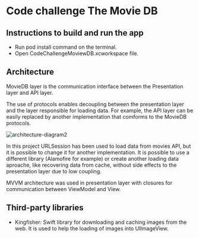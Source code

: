 # Code challenge The Movie DB

## Instructions to build and run the app

- Run pod install command on the terminal.
- Open CodeChallengeMoviewDB.xcworkspace file.

## Architecture

MovieDB layer is the communication interface between the Presentation layer and API layer.

The use of protocols enables decoupling between the presentation layer and the layer responsible for loading data. For example, the API layer can be easily replaced by another implementation that comforms to the MovieDB protocols.

![architecture-diagram2](https://user-images.githubusercontent.com/95037146/145040033-5c4bb274-4ae5-495e-bdfc-9cb9f4a0d4b0.png)

In this project URLSession has been used to load data from movies API, but it is possible to change it for another implementation. It is possible to use a different library (Alamofire for example) or create another loading data aproache, like recovering data from cache,  without side effects to the presentation layer due to low coupling.

MVVM architecture was used in presentation layer with closures for communication between ViewModel and View. 

## Third-party libraries
- Kingfisher: Swift library for downloading and caching images from the web. It is used to help the loading of images into UIImageView.
